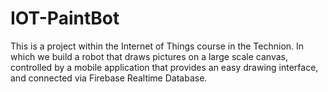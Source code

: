 # IOT-PaintBot
This is a project within the Internet of Things course in the Technion. In which we build a robot that draws pictures on a large scale canvas, controlled by a mobile application that provides an easy drawing interface, and connected via Firebase Realtime Database.
